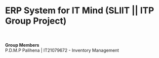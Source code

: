 # **ERP System for IT Mind (SLIIT || ITP Group Project)**<br><br>

**Group Members**<br>
P.D.M.P Palihena | IT21079672 - Inventory Management

